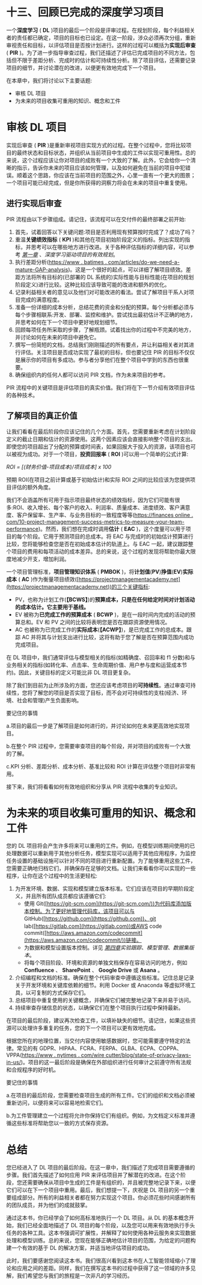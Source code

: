 

# 十三、回顾已完成的深度学习项目

一个**深度学习** ( **DL** )项目的最后一个阶段是评审过程。在规划阶段，每个利益相关者的责任都已确定，项目的目标也已设定。在这一阶段，涉众必须再次分组，重新审视责任和目标，以评估项目是否按计划进行。这样的过程可以概括为**实现后审查** ( **PIR** )。为了进一步指导审查过程，我们还描述了评估已完成项目的不同方法，包括但不限于差距分析、完成时的估计和可持续性分析。除了项目评估，还需要记录项目的细节，并讨论潜在的改进，以便更有效地完成下一个项目。

在本章中，我们将讨论以下主要话题:

*   审核 DL 项目
*   为未来的项目收集可重用的知识、概念和工件

# 审核 DL 项目

实现后审查 ( **PIR** )是重新审视项目实现方式的过程。在整个过程中，您将比较项目的最终状态和目标状态，并组织从当前项目中生成的工件以实现可重用性。总的来说，这个过程应该让你对项目的成败有一个大致的了解。此外，它会给你一个清晰的指示，告诉你未来的项目应该如何管理，以及如何避免在当前的项目中犯错误。顺着这个思路，你应该在当前项目的范围之外，心里一直有一个更大的图景；一个项目可能已经完成，但是你所获得的洞察力将会在未来的项目中重复使用。

## 进行实现后审查

PIR 流程由以下步骤组成。请记住，该流程可以在交付件的最终部署之前开始:

1.  首先，试着回答以下关键问题:项目是否利用现有预算按时完成了？成功了吗？
2.  重温**关键绩效指标** ( **KPI** )和其他在项目初始阶段定义的指标。列出实现的指标，并思考可以在哪些地方进行改进。关于各种评估指标的详细内容，可以参考 [*第一章*](B18522_01.xhtml#_idTextAnchor014) 、*深度学习驱动项目的有效规划*。
3.  执行差距分析([https://www . batimes . com/articles/do-we-need-a-mature-GAP-analysis](https://www.batimes.com/articles/do-we-need-a-mature-gap-analysis/))。这是一个很好的起点，可以详细了解项目绩效。差距方法将所有目标的(已部署的 DL 系统的)实际性能与目标性能(在项目的规划阶段定义)进行比较。这种比较应该导致可能的改进和额外的优化。
4.  记录利益相关者的意见以及他们对可能改进的看法。尝试了解项目干系人对项目完成的满意程度。
5.  准备一份详细的成本分析，总结花费的资金和分配的预算。每个分析都必须与每个步骤相联系:开发、部署、监控和维护。尝试找出最初估计不正确的地方，并思考如何在下一个项目中更好地规划细节。
6.  回顾每项任务所采取的步骤，了解瓶颈。试着找出你的过程中不完美的地方，并讨论如何在未来的项目中避免它。
7.  撰写一份简短的文档，总结我们刚刚描述的所有要点，并让利益相关者对其进行评估。关注项目是否成功实现了最初的目标，但也要记住 PIR 的目标不仅仅是展示你的项目有多成功。参与者分享他们在整个项目中学到的东西也很重要。
8.  确保组织内的任何人都可以访问 PIR 文档，作为未来项目的参考。

PIR 流程中的关键项目是评估项目的真实价值。我们将在下一节介绍有效项目评估的各种技术。

## 了解项目的真正价值

让我们看看在最后阶段你应该记住的几个方面。首先，您需要重新考虑在计划阶段定义的截止日期和估计的资源使用。这两个因素应该会直接影响整个项目的支出。即使您的项目超出了分配的预算或时间表，如果回报大于投入的资源，该项目也可以被视为成功。对于一个项目，**投资回报率** ( **ROI** )可以用一个简单的公式计算:

*ROI = [(财务价值-项目成本)/项目成本] x 100*

预期 ROI(在项目之前计算或基于初始估计)和实际 ROI 之间的比较应该为您提供项目评估的额外角度。

我们不会涵盖所有可用于指示项目最终状态的绩效指标，因为它们可能有很多:ROI、收入增长、每个客户的收入、利润率、质量成本、进度绩效、客户满意度、客户保留率、生产率、与业务目标的一致程度等等([https://finances online . com/10-project-management-success-metrics-to-measure-your-team-performance](https://financesonline.com/10-project-management-success-metrics-to-measure-your-team-performance/))。然而，我们想在完成时调用**估计** ( **EAC** )，这个度量可以用于项目的每个阶段。它用于预测项目的总成本。将 EAC 与完成时的初始估计预算进行比较，您将能够检查您是否在初始成本估计的轨道上。与 EAC 一起，建议跟踪整个项目的费用和每项活动的成本差异。总的来说，这个过程的发现将帮助你最大限度地减少开支，增加利润。

一个项目管理标准，**项目管理知识体系** ( **PMBOK** )，将**计划值**(**PV**)**挣值**(**EV**)**实际成本** ( **AC** )作为衡量项目绩效([https://projectmanagementacademy.net](https://projectmanagementacademy.net))的三个关键指标:

*   PV，也称为计划工作(**【BCWS】**)的**预算成本，只是在任何给定时间对计划活动的成本估计。它主要用于基线。**
*   EV 被称为**已完成工作的预算成本** ( **BCWP** )，是在一段时间内完成的活动的预算总和。EV 和 PV 之间的比较将表明您是否在跟踪资源使用情况。
*   AC 也被称为已完成工作的**实际成本**(**【ACWP】**)，是已完成工作的总成本。跟踪 AC 并将其与计划支出进行比较，这将有助于您了解是否在预算范围内成功完成项目。

在 DL 项目中，我们通常评估与模型相关的指标(如精确度、召回率和 f1 分数)和与业务相关的指标(如转化率、点击率、生命周期价值、用户参与度和运营成本节约)。因此，关键目标的定义可能比非 DL 项目更复杂。

除了我们到目前为止所涉及的方面，您还应该考虑项目的**可持续性**。通过审查可持续性，您将了解您的项目是否实现了目标，而不会对可持续性的支柱(经济、环境、社会和管理)产生负面影响。

要记住的事情

a.项目的最后一步是了解项目是如何进行的，并讨论如何在未来更高效地实现项目。

b.在整个 PIR 过程中，您需要审查项目的每个阶段，并对项目的成败有一个大致的了解。

c.KPI 分析、差距分析、成本分析、基准比较和 ROI 计算在评估整个项目时非常有用。

接下来，我们将看看如何有效地组织和分享从 PIR 流程中收集的专业知识。

# 为未来的项目收集可重用的知识、概念和工件

您的 DL 项目将会产生许多将来可以重用的工件。例如，在模型训练期间使用的已处理数据可以重新用于其他分析任务，模型实现可以适用于其他应用程序，为监控任务设置的基础设施可以针对不同的项目进行重新配置。为了能够重用这些工件，您需要正确地归档它们，并确保存在足够的文档。让我们来看看你可以实现的一些程序，让你在这个过程中的生活更轻松:

1.  为开发环境、数据、实现和模型建立版本标准。它们应该在项目的早期阶段定义，并且所有团队成员都应该遵循它们:
    *   使用 Git([https://git-scm.com](https://git-scm.com/))为代码库添加版本控制。为了更好地管理代码库，该项目可以与 GitHub([https://github.com](https://github.com))、git lab([https://gitlab.com](https://gitlab.com))或AWS code commit([https://aws.amazon.com/codecommit](https://aws.amazon.com/codecommit/))链接。
    *   为数据和模型设置版本控制。详见 [*第四章*](B18522_04.xhtml#_idTextAnchor087)*实验跟踪、模型管理、数据集版本*。
    *   将每个项目阶段、环境和资源的单独文档保存在容易访问的地方，例如 **Confluence** 、 **SharePoint** 、 **Google Drive** 或 **Asana** 。
2.  介绍编程和文档的标准。确保在整个代码审查中遵循这些标准。记住总是记录关于开发环境和关键库依赖的细节。利用 Docker 或 Anaconda 等虚拟环境工具，以可复制的方式保存它们。
3.  总结项目中重复使用的关键概念，并确保它们被完整地记录下来并易于访问。
4.  持续审查存储信息的状态，以确保它们在整个项目执行过程中保持最新。

在项目的最后阶段，建议再次检查工件，以填补缺失的细节。请记住，如果这些资源可以处理许多重复的任务，您的下一个项目可以更有效地完成。

根据您所在的地理位置，当交付内容使用敏感数据时，您可能需要遵守特定的法律。常见的有 GDPR、HIPAA、FCRA、FERPA、GLBA、ECPA、COPPA、VPPA([https://www . nytimes . com/wire cutter/blog/state-of-privacy-laws-in-us/](https://www.nytimes.com/wirecutter/blog/state-of-privacy-laws-in-us/))。项目的这一最后阶段是确保在外部组织进行任何审计之前遵守所有法规和合规程序的好时机。

要记住的事情

a.在项目的最后阶段，您需要检查项目生成的所有工件。它们的组织和文档必须被重新访问，以便将来可以容易地检索它们。

b.为工件管理建立一个过程将允许你保持它们有组织。例如，为文档定义标准并遵循这些标准将帮助您以一致的方式保存资源。

# 总结

您已经进入了 DL 项目的最后阶段。在这一章中，我们描述了完成项目需要遵循的步骤。我们首先描述了如何应用 PIR 来评估项目并了解潜在的改进。在这个阶段，您还需要确保从项目中生成的工件是有组织的，并且被完整地记录下来，以便它们可以在下一个项目中重用。最后，我们想提一下，庆祝是 DL 项目的另一个重要组成部分。所有的利益相关者都在努力实现这个项目。你必须花些时间感谢所有的团队成员，并为他们的成就鼓掌。

通过这本书，你已经学会了如何高标准地执行一个 DL 项目。从 DL 的基本概念开始，我们已经全面地描述了 DL 项目的每个阶段，以及您可以用来有效地执行手头任务的各种工具。这本书强调可扩展性，并解释了如何使用各种云服务来实现数据处理和模型训练。总的来说，您现在能够正确地估计项目的范围，为给定的问题构建一个有效的基于 DL 的解决方案，并适当地评估项目的成功。

此时，我们要感谢您阅读这本书。我们很高兴看到这本书在人工智能领域缩小了理论和应用之间的差距。同样，我们在撰写这本书的过程中获得了这一领域的许多见解，我们希望您与我们的旅程是一次非凡的学习经历。